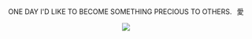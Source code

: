 
<div align="center">
  ONE DAY I'D LIKE TO BECOME SOMETHING PRECIOUS TO OTHERS.⠀愛
<p align="center"> <img src="https://i.pinimg.com/originals/16/b9/d4/16b9d48e47535613dbd8d8c4a001f38f.gif"/>

